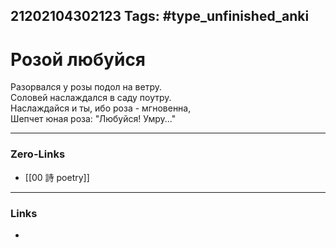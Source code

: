 21202104302123
Tags: #type_unfinished_anki
---
# Розой любуйся

Разорвался у розы подол на ветру.<br>Соловей наслаждался в саду поутру.<br>Наслаждайся и ты, ибо роза - мгновенна,<br>Шепчет юная роза: "Любуйся! Умру..."

---
### Zero-Links
- [[00 詩 poetry]]
---
### Links
-